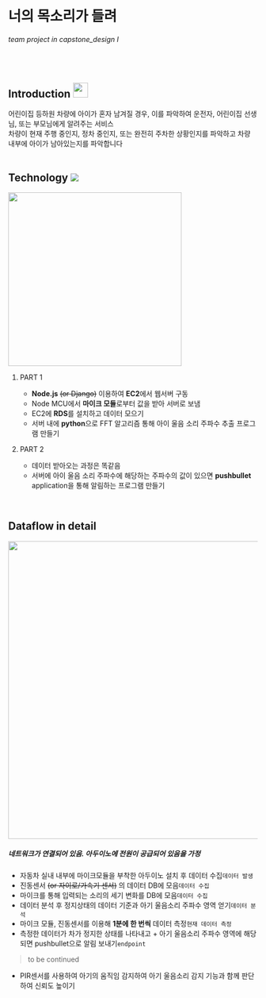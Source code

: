 # 너의 목소리가 들려
###### team project in capstone_design I
<br/>
    
## Introduction <img src="https://github.com/micaellajimini/capstone_team/blob/master/image/introduction.png" width=30> 
어린이집 등하원 차량에 아이가 혼자 남겨질 경우, 이를 파악하여 운전자, 어린이집 선생님, 또는 부모님에게 알려주는 서비스<br/>
차량이 현재 주행 중인지, 정차 중인지, 또는 완전히 주차한 상황인지를 파악하고 차량 내부에 아이가 남아있는지를 파악합니다
<br/><br/>
## Technology <img src="https://github.com/micaellajimini/capstone_team/blob/master/image/technology_image.png">
<img src="https://github.com/micaellajimini/capstone_team/blob/master/image/diagram.jpeg" width=350>

1. PART 1
    - **Node.js** ~~(or Django)~~ 이용하여 **EC2**에서 웹서버 구동
    - Node MCU에서 **마이크 모듈**로부터 값을 받아 서버로 보냄
    - EC2에 **RDS**를 설치하고 데이터 모으기
    - 서버 내에 **python**으로 FFT 알고리즘 통해 아이 울음 소리 주파수 추출 프로그램 만들기

2. PART 2
    - 데이터 받아오는 과정은 똑같음
    - 서버에 아이 울음 소리 주파수에 해당하는 주파수의 값이 있으면 **pushbullet** application을 통해 알림하는 프로그램 만들기
    
    

<br/>

## Dataflow in detail
<img src="https://github.com/micaellajimini/capstone_team/blob/master/image/dataflow.png" width=600>
<br/>

##### **_네트워크가 연결되어 있음. 아두이노에 전원이 공급되어 있음을 가정_**
* 자동차 실내 내부에 마이크모듈을 부착한 아두이노 설치 후 데이터 수집`데이터 발생`
* 진동센서 ~~(or 자이로/가속기 센서)~~ 의 데이터 DB에 모음`데이터 수집`
* 마이크를 통해 입력되는 소리의 세기 변화를 DB에 모음`데이터 수집`
* 데이터 분석 후 정지상태의 데이터 기준과 아기 울음소리 주파수 영역 얻기`데이터 분석`
* 마이크 모듈, 진동센서를 이용해 **1분에 한 번씩** 데이터 측정`현재 데이터 측정`
* 측정한 데이터가 차가 정지한 상태를 나타내고 + 아기 울음소리 주파수 영역에 해당되면 pushbullet으로 알림 보내기`endpoint`
> to be continued
* PIR센서를 사용하여 아기의 움직임 감지하여 아기 울음소리 감지 기능과 함께 판단하여 신뢰도 높이기
